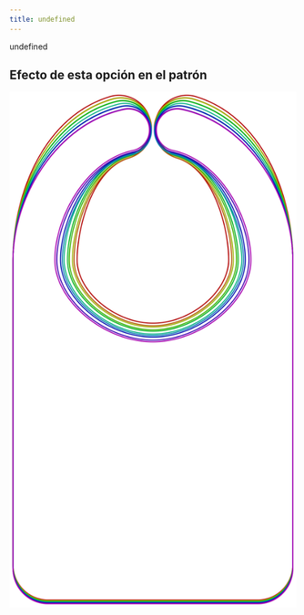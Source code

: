 ```yaml
---
title: undefined
---
```


undefined


## Efecto de esta opción en el patrón
![Esta imagen muestra el efecto de esta opción al superponer varias variantes que tienen un valor diferente para esta opción](bob_neckratio_sample.svg "Efecto de esta opción en el patrón")
